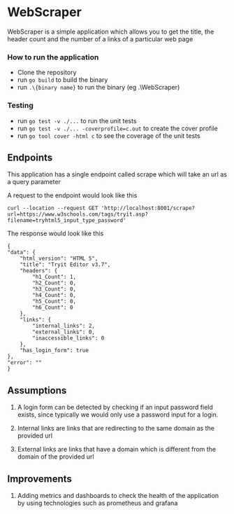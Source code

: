 # WebScraper

WebScraper is a simple application which allows you to get the
title, the header count and the number of a links of a
particular web page

### How to run the application

- Clone the repository
- run `go build` to build the binary
- run `.\{binary name}` to run the binary (eg .\WebScraper)

### Testing
- run `go test -v ./...` to run the unit tests
- run `go test -v ./... -coverprofile=c.out` to create the cover profile
- run `go tool cover -html c` to see the 
coverage of the unit tests

## Endpoints
This application has a single endpoint called scrape which
will take an url as a query parameter 

A request to the endpoint would look like this

    curl --location --request GET 'http://localhost:8001/scrape?url=https://www.w3schools.com/tags/tryit.asp?filename=tryhtml5_input_type_password'

The response would look like this

    {
    "data": {
        "html_version": "HTML 5",
        "title": "Tryit Editor v3.7",
        "headers": {
            "h1_Count": 1,
            "h2_Count": 0,
            "h3_Count": 0,
            "h4_Count": 0,
            "h5_Count": 0,
            "h6_Count": 0
        },
        "links": {
            "internal_links": 2,
            "external_links": 0,
            "inaccessible_links": 0
        },
        "has_login_form": true
    },
    "error": ""
    }

## Assumptions

1. A login form can be detected by checking if an input
   password field exists, since typically we would only use
   a password input for a login.

2. Internal links are links that are redirecting to the same
   domain as the provided url

3. External links are links that have a domain which is 
    different from the domain of the provided url

## Improvements

1. Adding metrics and dashboards to check the health of the
    application by using technologies such as prometheus and
    grafana

